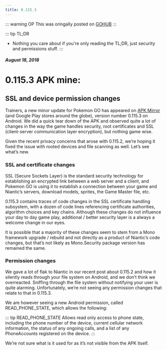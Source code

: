 ```yaml
---
title: 0.115.3
---
```

::: warning OP
This was oringally posted on [GOHUB](https://pokemongohub.net/post/news/0-115-3-apk-mine-ssl-and-device-permission-changes/)
:::

::: tip TL;DR
  * Nothing you care about if you're only reading the TL;DR, just security and permissions stuff.
:::

##### August 18, 2018
# 0.115.3 APK mine:
## SSL and device permission changes


Trainers, a new minor update for Pokemon GO has appeared on [APK Mirror](https://www.apkmirror.com/apk/niantic-inc/pokemon-go/pokemon-go-0-115-3-release/pokemon-go-0-115-3-android-apk-download/) (and Google Play stores around the globe), version number 0.115.3 on Android. We did a quick tear down of the APK and observed quite a lot of changes in the way the game handles security, root certificates and SSL (client-server communication layer encryption), but nothing game wise.

Given the recent privacy concerns that arose with 0.115.2, we’re hoping it fixed the issue with rooted devices and file scanning as well. Let’s see what’s new.

### SSL and certificate changes
SSL (Secure Sockets Layer) is the standard security technology for establishing an encrypted link between a web server and a client, and Pokemon GO is using it to establish a connection between your game and Niantic’s servers, download models, sprites, the Game Master file, etc.

0.115.3 contains traces of code changes in the SSL certificate handling subsystem, with a dozen of code lines referencing certificate authorities, algorithm choices and key chains. Although these changes do not influence your day to day game play, additional / better security layer is a always a welcome change in our eyes.

It is possible that a majority of these changes seem to stem from a Mono framework upgrade / rebuild and not directly as a product of Niantic’s code changes, but that’s not likely as Mono.Security package version has remained the same.

### Permission changes
We gave a lot of flak to Niantic in our recent post about 0.115.2 and how it silently reads through your file system on Android, and we don’t think we overreacted. Sniffing through the file system without notifying your user is quite alarming. Unfortunately, we’re not seeing any permission changes that relate to that in 0.115.3.

We are however seeing a new Android permission, called READ_PHONE_STATE, which allows the following:

::: tip READ_PHONE_STATE
Allows read only access to phone state, including the phone number of the device, current cellular network information, the status of any ongoing calls, and a list of any PhoneAccounts registered on the device.
:::

We’re not sure what is it used for as it’s not visible from the APK itself.
